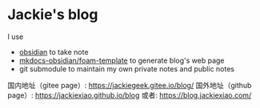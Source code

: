 # Jackie's blog
I use 
* [obsidian](http://obsidian.md) to take note
* [mkdocs-obsidian/foam-template](https://github.com/Jackiexiao/foam-mkdocs-template) to generate blog's web page
* git submodule to maintain my own private notes and public notes

国内地址（gitee page）: https://jackiegeek.gitee.io/blog/
国外地址（github page）: https://jackiexiao.github.io/blog 或者: https://blog.jackiexiao.com/